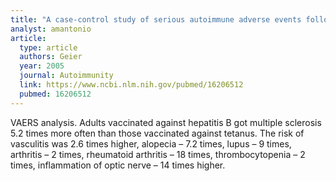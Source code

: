 ```yaml
---
title: "A case-control study of serious autoimmune adverse events following hepatitis B immunization"
analyst: amantonio
article:
  type: article
  authors: Geier
  year: 2005
  journal: Autoimmunity
  link: https://www.ncbi.nlm.nih.gov/pubmed/16206512
  pubmed: 16206512
---
```


VAERS analysis. Adults vaccinated against hepatitis B got multiple sclerosis 5.2 times more often than those vaccinated against tetanus. The risk of vasculitis was 2.6 times higher, alopecia – 7.2 times, lupus – 9 times, arthritis – 2 times, rheumatoid arthritis – 18 times, thrombocytopenia – 2 times, inflammation of optic nerve – 14 times higher.
